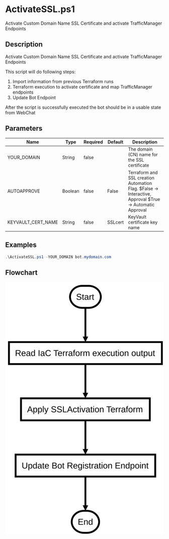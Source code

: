# ActivateSSL.ps1

Activate Custom Domain Name SSL Certificate and activate TrafficManager Endpoints

## Description

Activate Custom Domain Name SSL Certificate and activate TrafficManager Endpoints

This script will do following steps:

1. Import information from previous Terraform runs
2. Terraform execution to activate certificate and map TrafficManager endpoints
3. Update Bot Endpoint

After the script is successfully executed the bot should be in a usable state from WebChat

## Parameters

| Name | Type | Required | Default | Description |
| - | - | - | - | - |
| YOUR_DOMAIN | String | false |  | The domain (CN) name for the SSL certificate |
| AUTOAPPROVE | Boolean | false | False | Terraform and SSL creation Automation Flag. $False -> Interactive, Approval $True -> Automatic Approval |
| KEYVAULT_CERT_NAME | String | false | SSLcert | KeyVault certificate key name |

## Examples

```powershell
.\ActivateSSL.ps1 -YOUR_DOMAIN bot.mydomain.com

```


## Flowchart

<div align='center'>

![Flowchart for ActivateSSL.ps1](../flowchart/ActivateSSL.flowchart.svg)
</div>
